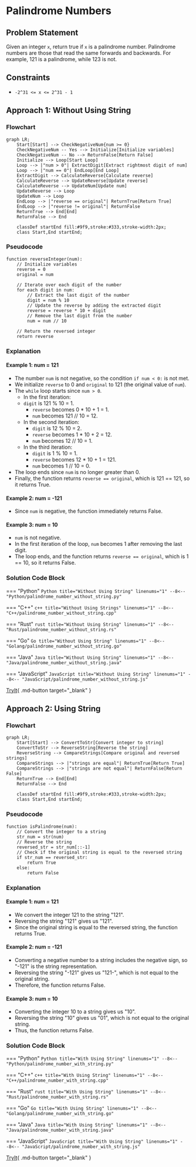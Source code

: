 # Palindrome Numbers

## Problem Statement

Given an integer `x`, return true if `x` is a palindrome number. Palindrome numbers are those that read the same forwards and backwards. For example, 121 is a palindrome, while 123 is not.

## Constraints

- `-2^31 <= x <= 2^31 - 1`

## Approach 1: Without Using String

### Flowchart

``` mermaid
graph LR;
    Start[Start] --> CheckNegativeNum{num >= 0}
    CheckNegativeNum -- Yes --> Initialize[Initialize variables]
    CheckNegativeNum -- No --> ReturnFalse[Return False]
    Initialize --> Loop[Start Loop]
    Loop --> |"num > 0"| ExtractDigit[Extract rightmost digit of num]
    Loop --> |"num == 0"| EndLoop[End Loop]
    ExtractDigit --> CalculateReverse[Calculate reverse]
    CalculateReverse --> UpdateReverse[Update reverse]
    CalculateReverse --> UpdateNum[Update num]
    UpdateReverse --> Loop
    UpdateNum --> Loop
    EndLoop --> |"reverse == original"| ReturnTrue[Return True]
    EndLoop --> |"reverse != original"| ReturnFalse
    ReturnTrue --> End[End]
    ReturnFalse --> End

    classDef startEnd fill:#9f9,stroke:#333,stroke-width:2px;
    class Start,End startEnd;
```

### Pseudocode

```plaintext
function reverseInteger(num):
    // Initialize variables
    reverse = 0
    original = num
    
    // Iterate over each digit of the number
    for each digit in num:
        // Extract the last digit of the number
        digit = num % 10
        // Update the reverse by adding the extracted digit
        reverse = reverse * 10 + digit
        // Remove the last digit from the number
        num = num // 10
    
    // Return the reversed integer
    return reverse
```

### Explanation

#### Example 1: num = 121

- The number `num` is not negative, so the condition `if num < 0:` is not met.
- We initialize `reverse` to 0 and `original` to 121 (the original value of `num`).
- The `while` loop starts since `num > 0`.
  - In the first iteration:
  - `digit` is 121 % 10 = 1.
    - `reverse` becomes 0 * 10 + 1 = 1.
    - `num` becomes 121 // 10 = 12.
  - In the second iteration:
    - `digit` is 12 % 10 = 2.
    - `reverse` becomes 1 * 10 + 2 = 12.
    - `num` becomes 12 // 10 = 1.
  - In the third iteration:
    - `digit` is 1 % 10 = 1.
    - `reverse` becomes 12 * 10 + 1 = 121.
    - `num` becomes 1 // 10 = 0.
- The loop ends since `num` is no longer greater than 0.
- Finally, the function returns `reverse == original`, which is 121 == 121, so it returns True.

#### Example 2: num = -121

- Since `num` is negative, the function immediately returns False.

#### Example 3: num = 10

- `num` is not negative.
- In the first iteration of the loop, `num` becomes 1 after removing the last digit.
- The loop ends, and the function returns `reverse == original`, which is 1 == 10, so it returns False.

### Solution Code Block

=== "Python"
    ``` Python title="Without Using String" linenums="1"
    --8<-- "Python/palindrome_number_without_string.py"
    ```

=== "C++"
    ``` c++ title="Without Using Strings" linenums="1"
    --8<-- "C++/palindrome_number_without_string.cpp"
    ```

=== "Rust"
    ``` rust title="Without Using String" linenums="1"
    --8<-- "Rust/palindrome_number_without_string.rs"
    ```

=== "Go"
    ``` Go title="Without Using String" linenums="1"
    --8<-- "Golang/palindrome_number_without_string.go"
    ```

=== "Java"
    ``` Java title="Without Using String" linenums="1"
    --8<-- "Java/palindrome_number_without_string.java"
    ```

=== "JavaScript"
    ``` JavaScript title="Without Using String" linenums="1"
    --8<-- "JavaScript/palindrome_number_without_string.js"
    ```

[TryIt](https://repl.it/languages){ .md-button target="_blank" }

## Approach 2: Using String

### Flowchart

``` mermaid
graph LR;
    Start[Start] --> ConvertToStr[Convert integer to string]
    ConvertToStr --> ReverseString[Reverse the string]
    ReverseString --> CompareStrings[Compare original and reversed strings]
    CompareStrings --> |"strings are equal"| ReturnTrue[Return True]
    CompareStrings --> |"strings are not equal"| ReturnFalse[Return False]
    ReturnTrue --> End[End]
    ReturnFalse --> End

    classDef startEnd fill:#9f9,stroke:#333,stroke-width:2px;
    class Start,End startEnd;
```

### Pseudocode

```plaintext
function isPalindrome(num):
    // Convert the integer to a string
    str_num = str(num)
    // Reverse the string
    reversed_str = str_num[::-1]
    // Check if the original string is equal to the reversed string
    if str_num == reversed_str:
        return True
    else:
        return False
```

### Explanation

#### Example 1: num = 121

- We convert the integer 121 to the string "121".
- Reversing the string "121" gives us "121".
- Since the original string is equal to the reversed string, the function returns True.

#### Example 2: num = -121

- Converting a negative number to a string includes the negative sign, so "-121" is the string representation.
- Reversing the string "-121" gives us "121-", which is not equal to the original string.
- Therefore, the function returns False.

#### Example 3: num = 10

- Converting the integer 10 to a string gives us "10".
- Reversing the string "10" gives us "01", which is not equal to the original string.
- Thus, the function returns False.

### Solution Code Block

=== "Python"
    ``` Python title="With Using String" linenums="1"
    --8<-- "Python/palindrome_number_with_string.py"
    ```

=== "C++"
    ``` c++ title="With Using String" linenums="1"
    --8<-- "C++/palindrome_number_with_string.cpp"
    ```

=== "Rust"
    ``` rust title="With Using String" linenums="1"
    --8<-- "Rust/palindrome_number_with_string.rs"
    ```

=== "Go"
    ``` Go title="With Using String" linenums="1"
    --8<-- "Golang/palindrome_number_with_string.go"
    ```

=== "Java"
    ``` Java title="With Using String" linenums="1"
    --8<-- "Java/palindrome_number_with_string.java"
    ```

=== "JavaScript"
    ``` JavaScript title="With Using String" linenums="1"
    --8<-- "JavaScript/palindrome_number_with_string.js"
    ```

[TryIt](https://repl.it/languages){ .md-button target="_blank" }

